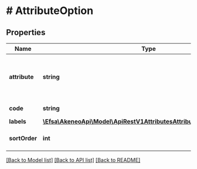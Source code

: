 # # AttributeOption

## Properties

Name | Type | Description | Notes
------------ | ------------- | ------------- | -------------
**attribute** | **string** | Code of attribute related to the attribute option | [optional]
**code** | **string** | Code of option |
**labels** | [**\Efsa\AkeneoApi\Model\ApiRestV1AttributesAttributeCodeOptionsLabels**](ApiRestV1AttributesAttributeCodeOptionsLabels.md) |  | [optional]
**sortOrder** | **int** | Order of attribute option | [optional]

[[Back to Model list]](../../README.md#models) [[Back to API list]](../../README.md#endpoints) [[Back to README]](../../README.md)
